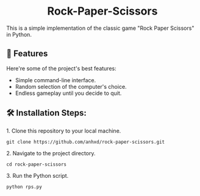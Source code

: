 <h1 align="center" id="title">Rock-Paper-Scissors</h1>

<p id="description">This is a simple implementation of the classic game "Rock Paper Scissors" in Python.</p>

  
  
<h2>🧐 Features</h2>

Here're some of the project's best features:

*   Simple command-line interface.
*   Random selection of the computer's choice.
*   Endless gameplay until you decide to quit.

<h2>🛠️ Installation Steps:</h2>

<p>1. Clone this repository to your local machine.</p>

```
git clone https://github.com/anhxd/rock-paper-scissors.git
```

<p>2. Navigate to the project directory.</p>

```
cd rock-paper-scissors
```

<p>3. Run the Python script.</p>

```
python rps.py
```
